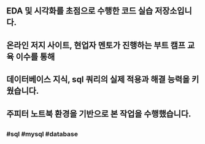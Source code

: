 ##
## EDA 및 시각화를 초점으로 수행한 코드 실습 저장소입니다.
## 온라인 저지 사이트, 현업자 멘토가 진행하는 부트 캠프 교육 이수를 통해
## 데이터베이스 지식, sql 쿼리의 실제 적용과 해결 능력을 키웠습니다.
## 주피터 노트북 환경을 기반으로 본 작업을 수행했습니다.
##
### #sql #mysql #database
##
